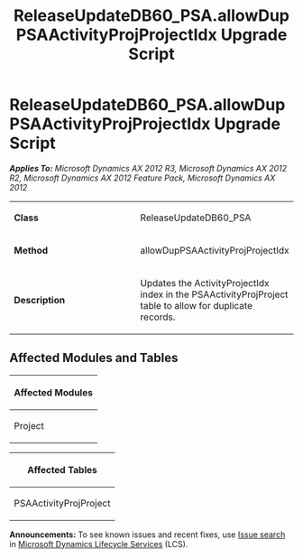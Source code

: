 ﻿---
title: ReleaseUpdateDB60_PSA.allowDupPSAActivityProjProjectIdx Upgrade Script
TOCTitle: ReleaseUpdateDB60_PSA.allowDupPSAActivityProjProjectIdx Upgrade Script
ms:assetid: 840e935d-cf8e-5030-c900-2dd69c766d93
ms:mtpsurl: https://msdn.microsoft.com/en-us/library/JJ686001(v=AX.60)
ms:contentKeyID: 49709452
ms.date: 05/18/2015
mtps_version: v=AX.60
---

# ReleaseUpdateDB60\_PSA.allowDupPSAActivityProjProjectIdx Upgrade Script 


_**Applies To:** Microsoft Dynamics AX 2012 R3, Microsoft Dynamics AX 2012 R2, Microsoft Dynamics AX 2012 Feature Pack, Microsoft Dynamics AX 2012_

<table>
<colgroup>
<col style="width: 50%" />
<col style="width: 50%" />
</colgroup>
<tbody>
<tr class="odd">
<td><p><strong>Class</strong></p></td>
<td><p>ReleaseUpdateDB60_PSA</p></td>
</tr>
<tr class="even">
<td><p><strong>Method</strong></p></td>
<td><p>allowDupPSAActivityProjProjectIdx</p></td>
</tr>
<tr class="odd">
<td><p><strong>Description</strong></p></td>
<td><p>Updates the ActivityProjectIdx index in the PSAActivityProjProject table to allow for duplicate records.</p></td>
</tr>
</tbody>
</table>


## Affected Modules and Tables

<table>
<colgroup>
<col style="width: 100%" />
</colgroup>
<thead>
<tr class="header">
<th><p>Affected Modules</p></th>
</tr>
</thead>
<tbody>
<tr class="odd">
<td><p>Project</p></td>
</tr>
</tbody>
</table>


<table>
<colgroup>
<col style="width: 100%" />
</colgroup>
<thead>
<tr class="header">
<th><p>Affected Tables</p></th>
</tr>
</thead>
<tbody>
<tr class="odd">
<td><p>PSAActivityProjProject</p></td>
</tr>
</tbody>
</table>

  
**Announcements:** To see known issues and recent fixes, use [Issue search](http://go.microsoft.com/fwlink/?linkid=389258) in [Microsoft Dynamics Lifecycle Services](http://go.microsoft.com/fwlink/?linkid=306505) (LCS).

